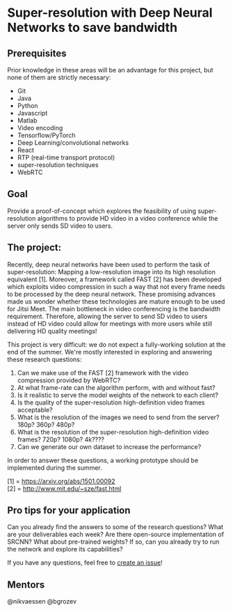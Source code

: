 # Super-resolution with Deep Neural Networks to save bandwidth

## Prerequisites

Prior knowledge in these areas will be an advantage for this project, but none of them
are strictly necessary:

* Git
* Java
* Python
* Javascript
* Matlab
* Video encoding
* Tensorflow/PyTorch
* Deep Learning/convolutional networks
* React
* RTP (real-time transport protocol)
* super-resolution techniques
* WebRTC

## Goal

Provide a proof-of-concept which explores the feasibility of using super-resolution algorithms to provide HD video in a 
video conference while the server only sends SD video to users. 

## The project:

Recently, deep neural networks have been used to perform the task of super-resolution: Mapping a low-resolution image into
its high resolution equivalent [1]. Moreover, a framework called FAST [2] has been developed which exploits video compression 
in such a way that not every frame needs to be processed by the deep neural network. 
These promising advances made us wonder whether these technologies are mature enough to be used for Jitsi Meet.
The main bottleneck in video conferencing is the bandwidth requirement. Therefore, allowing the server to send SD video to users 
instead of HD video could allow for meetings with more users while still delivering HD quality meetings!

This project is very difficult: we do not expect a fully-working solution at the end of the summer.
We're mostly interested in exploring and answering these research questions:

1. Can we make use of the FAST [2] framework with the video compression provided by WebRTC?
2. At what frame-rate can the algorithm perform, with and without fast?
3. Is it realistic to serve the model weights of the network to each client?
4. Is the quality of the super-resolution high-definition video frames acceptable?
5. What is the resolution of the images we need to send from the server? 180p? 360p? 480p?
6. What is the resolution of the super-resolution high-definition video frames? 720p? 1080p? 4k????
7. Can we generate our own dataset to increase the performance?

In order to answer these questions, a working prototype should be implemented during the summer. 

[1] = https://arxiv.org/abs/1501.00092  
[2] = http://www.mit.edu/~sze/fast.html

## Pro tips for your application

Can you already find the answers to some of the research questions? What are your deliverables each week? Are there 
open-source implementation of SRCNN? What about pre-trained weights? 
If so, can you already try to run the network and explore its capabilities? 

If you have any questions, feel free to [create an issue](https://github.com/jitsi/gsoc-ideas/issues/new)!

## Mentors

@nikvaessen
@bgrozev